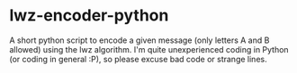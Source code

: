 # lwz-encoder-python
A short python script to encode a given message (only letters A and B allowed) using the lwz algorithm.
I'm quite unexperienced coding in Python (or coding in general :P), so please excuse bad code or strange lines.
